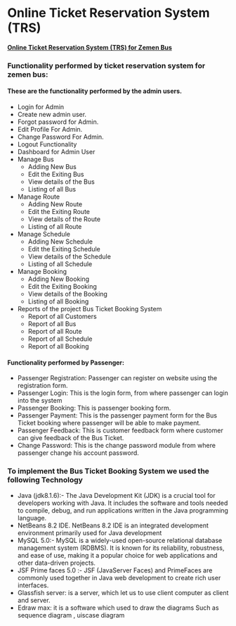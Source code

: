 # Online Ticket Reservation System (TRS)
__[Online Ticket Reservation System (TRS) for Zemen Bus](https://github.com/DemisD/online-ticket-reservation-system)__


### Functionality performed by ticket reservation system for zemen bus:

#### These are the functionality performed by the admin users.

- Login for Admin
- Create new admin user.
- Forgot password for Admin.
- Edit Profile For Admin.
- Change Password For Admin.
- Logout Functionality
- Dashboard for Admin User
- Manage Bus
  - Adding New Bus
  - Edit the Exiting Bus
  - View details of the Bus
  - Listing of all Bus
- Manage Route
  - Adding New Route
  - Edit the Exiting Route
  - View details of the Route
  - Listing of all Route
- Manage Schedule
  - Adding New Schedule
  - Edit the Exiting Schedule
  - View details of the Schedule
  - Listing of all Schedule
- Manage Booking
  - Adding New Booking
  - Edit the Exiting Booking
  - View details of the Booking
  - Listing of all Booking
- Reports of the project Bus Ticket Booking System
  - Report of all Customers
  - Report of all Bus
  - Report of all Route
  - Report of all Schedule
  - Report of all Booking


#### Functionality performed by Passenger:
- Passenger Registration: Passenger can register on website using the registration form.
- Passenger Login: This is the login form, from where passenger can login into the system
- Passenger Booking: This is passenger booking form.
- Passenger Payment: This is the passenger payment form for the Bus Ticket booking where passenger will be able to make payment.
- Passenger Feedback: This is customer feedback form where customer can give feedback of the Bus Ticket.
- Change Password: This is the change password module from where passenger change his account password.

### To implement the Bus Ticket Booking System we used the following Technology

- Java (jdk8.1.6):- The Java Development Kit (JDK) is a crucial tool for developers working with Java. It includes the software and tools needed to compile, debug, and run applications written in the Java programming language.
- NetBeans 8.2 IDE. NetBeans 8.2 IDE is an integrated development environment primarily used for Java development
- MySQL 5.0:- MySQL is a widely-used open-source relational database management system (RDBMS). It is known for its reliability, robustness, and ease of use, making it a popular choice for web applications and other data-driven projects.
- JSF Prime faces 5.0 :-  JSF (JavaServer Faces) and PrimeFaces are commonly used together in Java web development to create rich user interfaces.
- Glassfish server: is a server, which let us to use client computer as client and server.
- Edraw max:  it is a software which used to draw the diagrams Such as sequence diagram , uiscase diagram




